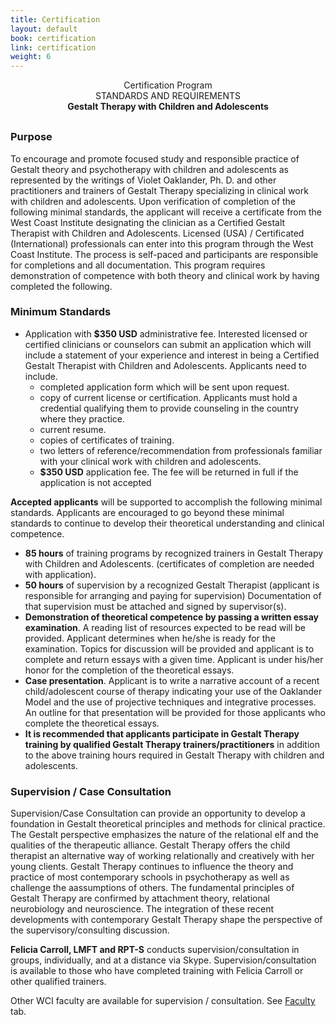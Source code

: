 ```yaml
---
title: Certification
layout: default
book: certification
link: certification
weight: 6
---
```

<div class="row">
   <div class="col col-sm-12">
       <div class="row" style="text-align:center;margin-bottom: 30px;">
           <div class="header-title" style="margin-bottom: 0;">Certification Program</div>
           <div class="header-sm-title" style="margin-top: 0;margin-bottom:0;">STANDARDS AND REQUIREMENTS</div>
           <strong style="margin-top:0;">Gestalt Therapy with Children and Adolescents</strong>
       </div>
   </div>
</div>
<div class="row">
    <div class="col col-sm-6">
        <h3 class="header-sm-title">Purpose</h3>
        <p>To encourage and promote focused study and responsible practice of Gestalt theory and psychotherapy with children and adolescents as represented by the writings of Violet Oaklander, Ph. D. and other practitioners and trainers of Gestalt Therapy specializing in clinical work with children and adolescents. Upon verification of completion of the following minimal standards, the applicant will receive a certificate from the West Coast Institute designating the clinician as a Certified Gestalt Therapist with Children and Adolescents. Licensed (USA) / Certificated (International) professionals can enter into this program through the West Coast Institute. The process is self-paced and participants are responsible for completions and all documentation. This program requires demonstration of competence with both theory and clinical work by having completed the following.</p>
        <h3 class="header-sm-title">Minimum Standards</h3>
        <ul>
            <li>Application with <strong>$350 USD</strong> administrative fee. Interested licensed or certified clinicians or counselors can submit an application which will include a statement of your experience and interest in being a Certified Gestalt Therapist with Children and Adolescents. Applicants need to include.
                <ul>
                    <li>completed application form which will be sent upon request.</li>
                    <li>copy of current license or certification. Applicants must hold a credential qualifying them to provide counseling in the country where they practice.</li>
                    <li>current resume.</li>
                    <li>copies of certificates of training.</li>
                    <li>two letters of reference/recommendation from professionals familiar with your clinical work with children and adolescents.</li>
                    <li><strong>$350 USD</strong> application fee. The fee will be returned in full if the application is not accepted</li>
                </ul>
            </li>
        </ul>
        <p><strong>Accepted applicants</strong> will be supported to accomplish the following minimal standards. Applicants are encouraged to go beyond these minimal standards to continue to develop their theoretical understanding and clinical competence.</p>
        <ul>
            <li><strong>85 hours</strong> of training programs by recognized trainers in Gestalt Therapy with Children and Adolescents. (certificates of completion are needed with application).</li>
            <li><strong>50 hours</strong> of supervision by a recognized Gestalt Therapist (applicant is responsible for arranging and paying for supervision) Documentation of that supervision must be attached and signed by supervisor(s).</li>
            <li><strong>Demonstration of theoretical competence by passing a written essay examination</strong>. A reading list of resources expected to be read will be provided. Applicant determines when he/she is ready for the examination. Topics for discussion will be provided and applicant is to complete and return essays with a given time. Applicant is under his/her honor for the completion of the theoretical essays.</li>
            <li><strong>Case presentation</strong>. Applicant is to write a narrative account of a recent child/adolescent course of therapy indicating your use of the Oaklander Model and the use of projective techniques and integrative processes. An outline for that presentation will be provided for those applicants who complete the theoretical essays.</li>
            <li><strong>It is recommended that applicants participate in Gestalt Therapy training by qualified Gestalt Therapy trainers/practitioners</strong> in addition to the above training hours required in Gestalt Therapy with children and adolescents.</li>
        </ul>
    </div>
    <div class="col col-sm-6">
        <h3 class="header-sm-title">Supervision / Case Consultation</h3>
        <p>Supervision/Case Consultation can provide an opportunity to develop a foundation in Gestalt theoretical principles and methods for clinical practice. The Gestalt perspective emphasizes the nature of the relational elf and the qualities of the therapeutic alliance. Gestalt Therapy offers the child therapist an alternative way of working relationally and creatively with her young clients. Gestalt Therapy continues to influence the theory and practice of most contemporary schools in psychotherapy as well as challenge the aassumptions of others. The fundamental principles of Gestalt Therapy are confirmed by attachment theory, relational neurobiology and neuroscience. The integration of these recent developments with contemporary Gestalt Therapy shape the perspective of the supervisory/consulting discussion.</p>
        <p><strong>Felicia Carroll, LMFT and RPT-S</strong> conducts supervision/consultation in groups, individually, and at a distance via Skype. Supervision/consultation is available to those who have completed training with Felicia Carroll or other qualified trainers.</p>
        <p>Other WCI faculty are available for supervision / consultation. See <a href="/faculty">Faculty</a> tab.</p>
    </div>
</div>
